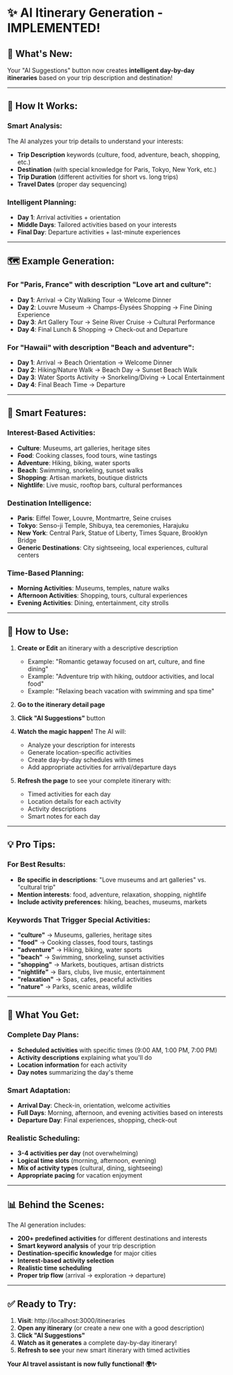 # ✨ AI Itinerary Generation - IMPLEMENTED!

## 🎯 **What's New:**
Your "AI Suggestions" button now creates **intelligent day-by-day itineraries** based on your trip description and destination!

---

## 🤖 **How It Works:**

### **Smart Analysis:**
The AI analyzes your trip details to understand your interests:
- **Trip Description** keywords (culture, food, adventure, beach, shopping, etc.)
- **Destination** (with special knowledge for Paris, Tokyo, New York, etc.)
- **Trip Duration** (different activities for short vs. long trips)
- **Travel Dates** (proper day sequencing)

### **Intelligent Planning:**
- **Day 1**: Arrival activities + orientation
- **Middle Days**: Tailored activities based on your interests
- **Final Day**: Departure activities + last-minute experiences

---

## 🗺️ **Example Generation:**

### **For "Paris, France" with description "Love art and culture":**
- **Day 1**: Arrival → City Walking Tour → Welcome Dinner
- **Day 2**: Louvre Museum → Champs-Élysées Shopping → Fine Dining Experience  
- **Day 3**: Art Gallery Tour → Seine River Cruise → Cultural Performance
- **Day 4**: Final Lunch & Shopping → Check-out and Departure

### **For "Hawaii" with description "Beach and adventure":**
- **Day 1**: Arrival → Beach Orientation → Welcome Dinner
- **Day 2**: Hiking/Nature Walk → Beach Day → Sunset Beach Walk
- **Day 3**: Water Sports Activity → Snorkeling/Diving → Local Entertainment
- **Day 4**: Final Beach Time → Departure

---

## 🎨 **Smart Features:**

### **Interest-Based Activities:**
- **Culture**: Museums, art galleries, heritage sites
- **Food**: Cooking classes, food tours, wine tastings
- **Adventure**: Hiking, biking, water sports
- **Beach**: Swimming, snorkeling, sunset walks
- **Shopping**: Artisan markets, boutique districts
- **Nightlife**: Live music, rooftop bars, cultural performances

### **Destination Intelligence:**
- **Paris**: Eiffel Tower, Louvre, Montmartre, Seine cruises
- **Tokyo**: Senso-ji Temple, Shibuya, tea ceremonies, Harajuku
- **New York**: Central Park, Statue of Liberty, Times Square, Brooklyn Bridge
- **Generic Destinations**: City sightseeing, local experiences, cultural centers

### **Time-Based Planning:**
- **Morning Activities**: Museums, temples, nature walks
- **Afternoon Activities**: Shopping, tours, cultural experiences  
- **Evening Activities**: Dining, entertainment, city strolls

---

## 🚀 **How to Use:**

1. **Create or Edit** an itinerary with a descriptive description
   - Example: "Romantic getaway focused on art, culture, and fine dining"
   - Example: "Adventure trip with hiking, outdoor activities, and local food"
   - Example: "Relaxing beach vacation with swimming and spa time"

2. **Go to the itinerary detail page**

3. **Click "AI Suggestions"** button

4. **Watch the magic happen!** The AI will:
   - Analyze your description for interests
   - Generate location-specific activities
   - Create day-by-day schedules with times
   - Add appropriate activities for arrival/departure days

5. **Refresh the page** to see your complete itinerary with:
   - Timed activities for each day
   - Location details for each activity
   - Activity descriptions
   - Smart notes for each day

---

## 💡 **Pro Tips:**

### **For Best Results:**
- **Be specific in descriptions**: "Love museums and art galleries" vs. "cultural trip"
- **Mention interests**: food, adventure, relaxation, shopping, nightlife
- **Include activity preferences**: hiking, beaches, museums, markets

### **Keywords That Trigger Special Activities:**
- **"culture"** → Museums, galleries, heritage sites
- **"food"** → Cooking classes, food tours, tastings
- **"adventure"** → Hiking, biking, water sports  
- **"beach"** → Swimming, snorkeling, sunset activities
- **"shopping"** → Markets, boutiques, artisan districts
- **"nightlife"** → Bars, clubs, live music, entertainment
- **"relaxation"** → Spas, cafes, peaceful activities
- **"nature"** → Parks, scenic areas, wildlife

---

## 🎉 **What You Get:**

### **Complete Day Plans:**
- **Scheduled activities** with specific times (9:00 AM, 1:00 PM, 7:00 PM)
- **Activity descriptions** explaining what you'll do
- **Location information** for each activity
- **Day notes** summarizing the day's theme

### **Smart Adaptation:**
- **Arrival Day**: Check-in, orientation, welcome activities
- **Full Days**: Morning, afternoon, and evening activities based on interests
- **Departure Day**: Final experiences, shopping, check-out

### **Realistic Scheduling:**
- **3-4 activities per day** (not overwhelming)
- **Logical time slots** (morning, afternoon, evening)
- **Mix of activity types** (cultural, dining, sightseeing)
- **Appropriate pacing** for vacation enjoyment

---

## 📊 **Behind the Scenes:**

The AI generation includes:
- **200+ predefined activities** for different destinations and interests
- **Smart keyword analysis** of your trip description
- **Destination-specific knowledge** for major cities
- **Interest-based activity selection** 
- **Realistic time scheduling**
- **Proper trip flow** (arrival → exploration → departure)

---

## ✅ **Ready to Try:**

1. **Visit**: http://localhost:3000/itineraries
2. **Open any itinerary** (or create a new one with a good description)
3. **Click "AI Suggestions"** 
4. **Watch as it generates** a complete day-by-day itinerary!
5. **Refresh to see** your new smart itinerary with timed activities

**Your AI travel assistant is now fully functional! 🌍✨**